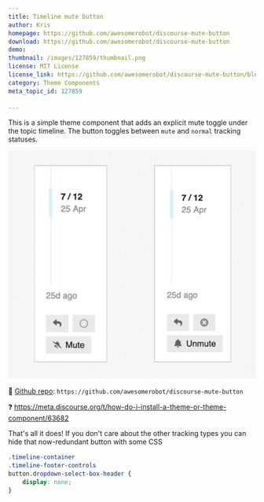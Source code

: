 ```yaml
---
title: Timeline mute button
author: Kris
homepage: https://github.com/awesomerobot/discourse-mute-button
download: https://github.com/awesomerobot/discourse-mute-button
demo: 
thumbnail: /images/127859/thumbnail.png
license: MIT License
license_link: https://github.com/awesomerobot/discourse-mute-button/blob/master/LICENSE
category: Theme Components
meta_topic_id: 127859

---
```

This is a simple theme component that adds an explicit mute toggle under the topic timeline. The button toggles between `mute` and `normal` tracking statuses. 

![29%20PM: 541x500,75%](/images/127859/pWwUJLEHq7ve1dVH1qA6IeutMt7.png) 

:octopus: [Github repo](https://github.com/awesomerobot/discourse-mute-button): `https://github.com/awesomerobot/discourse-mute-button`

:question:  https://meta.discourse.org/t/how-do-i-install-a-theme-or-theme-component/63682


That's all it does!  If you don't care about the other tracking types you can hide that now-redundant button with some CSS



```css
.timeline-container 
.timeline-footer-controls 
button.dropdown-select-box-header {
    display: none;
}
```